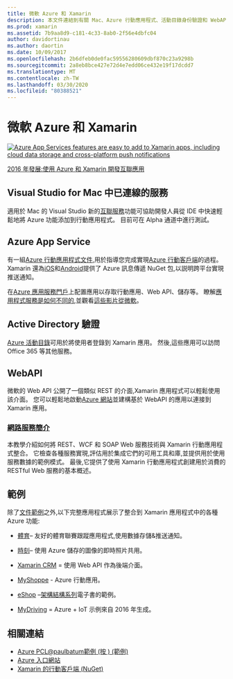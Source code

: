 ```yaml
---
title: 微軟 Azure 和 Xamarin
description: 本文件連結到有關 Mac、Azure 行動應用程式、活動目錄身份驗證和 WebAPI 視覺化工作室中已連接服務的文件。
ms.prod: xamarin
ms.assetid: 7b9aa8d9-c181-4c33-8ab0-2f56e4dbfc04
author: davidortinau
ms.author: daortin
ms.date: 10/09/2017
ms.openlocfilehash: 2b6dfeb0de0fac59556280609dbf870c23a9298b
ms.sourcegitcommit: 2a8eb8bce427e72d4e7edd06ce432e19f17dcdd7
ms.translationtype: MT
ms.contentlocale: zh-TW
ms.lasthandoff: 03/30/2020
ms.locfileid: "80388521"
---
```

# <a name="microsoft-azure-and-xamarin"></a>微軟 Azure 和 Xamarin

[![](images/evolve-mikej-azure-sml.png "Azure App Services features are easy to add to Xamarin apps, including cloud data storage and cross-platform push notifications")](https://evolve.xamarin.com/session/56ec886fde91c6253c277bc6)

[2016 年發展:使用 Azure 和 Xamarin 開發互聯應用](https://evolve.xamarin.com/session/56ec886fde91c6253c277bc6)

## <a name="connected-services-in-visual-studio-for-mac"></a>Visual Studio for Mac 中已連線的服務

適用於 Mac 的 Visual Studio 新的[互聯服務](connected-services.md)功能可協助開發人員從 IDE 中快速輕鬆地將 Azure 功能添加到行動應用程式。 目前可在 Alpha 通道中進行測試。

## <a name="azure-app-services"></a>Azure App Service

有一組[Azure 行動應用程式文件](~/cross-platform/data-cloud/mobile-apps.md),用於指導您完成實現[Azure 行動客戶端](https://www.nuget.org/packages/Microsoft.Azure.Mobile.Client/)的過程。
Xamarin 還為[iOS](https://www.nuget.org/packages/Xamarin.Azure.NotificationHubs.iOS/)和[Android](https://www.nuget.org/packages/Xamarin.Azure.NotificationHubs.Android/)提供了 Azure 訊息傳遞 NuGet 包,以説明跨平台實現推送通知。

在[Azure 應用服務門戶](https://portal.azure.com/)上配置應用以存取行動應用、Web API、儲存等。 瞭解[應用程式服務是如何不同的](https://azure.microsoft.com/updates/whats-new-with-azure-app-service/),並觀看[這些影片從微軟](https://azure.microsoft.com/campaigns/azure-march-announcement/)。

## <a name="active-directory-authentication"></a>Active Directory 驗證

[Azure 活動目錄](~/cross-platform/data-cloud/active-directory/index.md)可用於將使用者登錄到 Xamarin 應用。 然後,這些應用可以訪問 Office 365 等其他服務。

## <a name="webapi"></a>WebAPI

微軟的 Web API 公開了一個類似 REST 的介面,Xamarin 應用程式可以輕鬆使用該介面。
您可以輕鬆地啟動[Azure 網站](https://trywebsites.azurewebsites.net/)並建構基於 WebAPI 的應用以連接到 Xamarin 應用。

### <a name="introduction-to-web-services"></a>[網路服務簡介](~/cross-platform/data-cloud/web-services/index.md)

本教學介紹如何將 REST、WCF 和 SOAP Web 服務技術與 Xamarin 行動應用程式整合。 它檢查各種服務實現,評估用於集成它們的可用工具和庫,並提供用於使用服務數據的範例模式。 最後,它提供了使用 Xamarin 行動應用程式創建用於消費的 RESTful Web 服務的基本概述。

## <a name="samples"></a>範例

除了[文件範例](https://github.com/xamarin/mobile-samples/tree/master/Azure)之外,以下完整應用程式展示了整合到 Xamarin 應用程式中的各種 Azure 功能:

- [體育](https://github.com/xamarin/Sport)– 友好的體育聯賽跟蹤應用程式,使用數據存儲&推送通知。
- [時刻](https://github.com/pierceboggan/Moments)– 使用 Azure 儲存的圖像的即時照片共用。
- [Xamarin CRM](https://github.com/xamarin/app-crm) = 使用 Web API 作為後端介面。
- [MyShoppe](https://github.com/jamesmontemagno/MyShoppe) - Azure 行動應用。

- [eShop](https://github.com/dotnet-architecture/eShopOnContainers) –[架構結構系列](https://www.microsoft.com/net/learn/architecture)電子書的範例。
- [MyDriving](https://azure.microsoft.com/campaigns/mydriving/) = Azure + IoT 示例來自 2016 年生成。

## <a name="related-links"></a>相關連結

- [Azure PCL@paulbatum範例 (按 ) (範例)](https://github.com/paulbatum/mobile-services-xamarin-pcl)
- [Azure 入口網站](https://azure.microsoft.com/)
- [Xamarin 的行動客戶端 (NuGet)](https://www.nuget.org/packages/Microsoft.Azure.Mobile.Client/)
